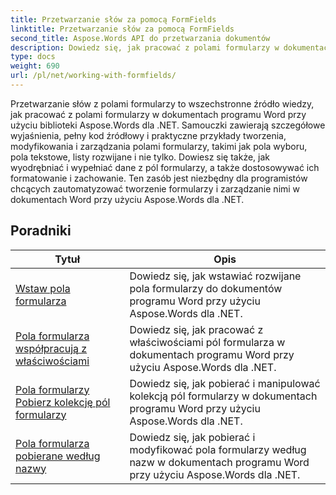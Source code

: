 ```yaml
---
title: Przetwarzanie słów za pomocą FormFields
linktitle: Przetwarzanie słów za pomocą FormFields
second_title: Aspose.Words API do przetwarzania dokumentów
description: Dowiedz się, jak pracować z polami formularzy w dokumentach programu Word przy użyciu Aspose.Words dla .NET. Szczegółowe tutoriale z przykładami kodu.
type: docs
weight: 690
url: /pl/net/working-with-formfields/
---
```

Przetwarzanie słów z polami formularzy to wszechstronne źródło wiedzy, jak pracować z polami formularzy w dokumentach programu Word przy użyciu biblioteki Aspose.Words dla .NET. Samouczki zawierają szczegółowe wyjaśnienia, pełny kod źródłowy i praktyczne przykłady tworzenia, modyfikowania i zarządzania polami formularzy, takimi jak pola wyboru, pola tekstowe, listy rozwijane i nie tylko. Dowiesz się także, jak wyodrębniać i wypełniać dane z pól formularzy, a także dostosowywać ich formatowanie i zachowanie. Ten zasób jest niezbędny dla programistów chcących zautomatyzować tworzenie formularzy i zarządzanie nimi w dokumentach Word przy użyciu Aspose.Words dla .NET.

 ## Poradniki
| Tytuł | Opis |
| --- | --- |
| [Wstaw pola formularza](./insert-form-fields/) | Dowiedz się, jak wstawiać rozwijane pola formularzy do dokumentów programu Word przy użyciu Aspose.Words dla .NET. |
| [Pola formularza współpracują z właściwościami](./form-fields-work-with-properties/) | Dowiedz się, jak pracować z właściwościami pól formularza w dokumentach programu Word przy użyciu Aspose.Words dla .NET. |
| [Pola formularzy Pobierz kolekcję pól formularzy](./form-fields-get-form-fields-collection/) | Dowiedz się, jak pobierać i manipulować kolekcją pól formularzy w dokumentach programu Word przy użyciu Aspose.Words dla .NET. |
| [Pola formularza pobierane według nazwy](./form-fields-get-by-name/) | Dowiedz się, jak pobierać i modyfikować pola formularzy według nazw w dokumentach programu Word przy użyciu Aspose.Words dla .NET. |